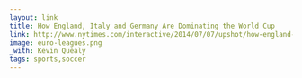 ```yaml
---
layout: link
title: How England, Italy and Germany Are Dominating the World Cup
link: http://www.nytimes.com/interactive/2014/07/07/upshot/how-england-italy-and-germany-are-dominating-the-world-cup.html
image: euro-leagues.png
_with: Kevin Quealy
tags: sports,soccer
---
```

